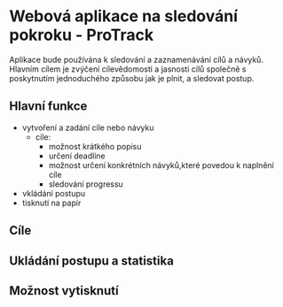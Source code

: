 # Webová aplikace na sledování pokroku - ProTrack
Aplikace bude používána k sledování a zaznamenávání cílů a návyků. Hlavním cílem je zvýčení cílevědomosti a jasnosti cílů společně s poskytnutím jednoduchého způsobu jak je plnit, a sledovat postup.

## Hlavní funkce
- vytvoření a zadání cíle nebo návyku
	- cíle:
		- možnost krátkého popisu
		- určení deadline
  		- možnost určení konkrétních návyků,které povedou k naplnění cíle
  		- sledování progressu
- vkládání postupu
- tisknutí na papír

## Cíle

## Ukládání postupu a statistika

## Možnost vytisknutí
